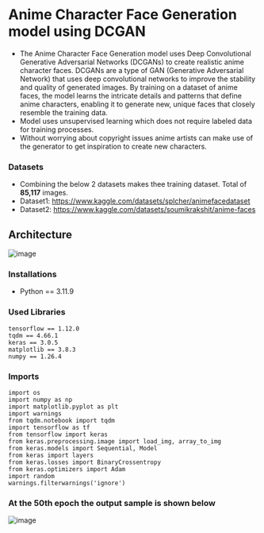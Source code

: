 # Anime Character Face Generation model using DCGAN
- The Anime Character Face Generation model uses Deep Convolutional Generative Adversarial Networks (DCGANs) to create realistic anime character faces. DCGANs are a type of GAN (Generative Adversarial Network) that uses deep convolutional networks to improve the stability and quality of generated images. By training on a dataset of anime faces, the model learns the intricate details and patterns that define anime characters, enabling it to generate new, unique faces that closely resemble the training data.
- Model uses unsupervised learning which does not require labeled data for training processes.
- Without worrying about copyright issues anime artists can make use of the generator to get inspiration to create new characters.
### Datasets
- Combining the below 2 datasets makes thee training dataset. Total of **85,117** images.
- Dataset1: https://www.kaggle.com/datasets/splcher/animefacedataset
- Dataset2: https://www.kaggle.com/datasets/soumikrakshit/anime-faces
## Architecture
![image](https://github.com/darsini-k22/dcgan-anime-generation/assets/75623259/889c23b1-b95a-4f07-b688-dbd75ff67cef)

### Installations
- Python == 3.11.9
### Used Libraries
```
tensorflow == 1.12.0
tqdm == 4.66.1
keras == 3.0.5
matplotlib == 3.8.3
numpy == 1.26.4
```
### Imports
```
import os
import numpy as np
import matplotlib.pyplot as plt
import warnings
from tqdm.notebook import tqdm
import tensorflow as tf
from tensorflow import keras
from keras.preprocessing.image import load_img, array_to_img
from keras.models import Sequential, Model
from keras import layers
from keras.losses import BinaryCrossentropy
from keras.optimizers import Adam
import random
warnings.filterwarnings('ignore')
```

### At the 50th epoch the output sample is shown below
![image](https://github.com/darsini-k22/dcgan-anime-generation/assets/75623259/143a2611-5aef-46e3-b843-d1b1a535072f)


